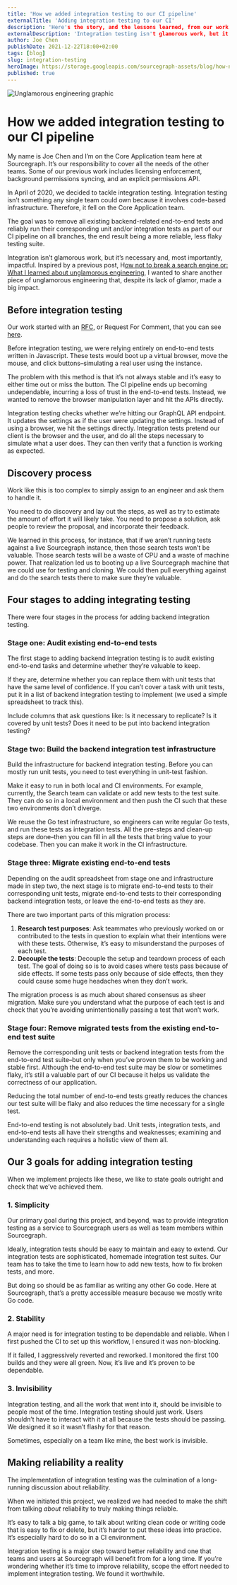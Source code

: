```yaml
---
title: 'How we added integration testing to our CI pipeline'
externalTitle: 'Adding integration testing to our CI'
description: 'Here's the story, and the lessons learned, from our work to remove all existing backend-related end-to-end tests and reliably run their corresponding unit and/or integration tests as part of our CI pipeline on all branches. 
externalDescription: 'Integration testing isn't glamorous work, but it is impactful. Here's a behind-the-scenes look at how we worked toward a more reliable, less flaky testing suite.'
author: Joe Chen
publishDate: 2021-12-22T18:00+02:00
tags: [blog]
slug: integration-testing
heroImage: https://storage.googleapis.com/sourcegraph-assets/blog/how-not-to-break-a-search-engine-unglamorous-engineering.jpg
published: true
---
```


![Unglamorous engineering graphic](https://storage.googleapis.com/sourcegraph-assets/blog/how-not-to-break-a-search-engine-unglamorous-engineering.jpg)

# How we added integration testing to our CI pipeline

My name is Joe Chen and I’m on the Core Application team here at Sourcegraph. It’s our responsibility to cover all the needs of the other teams. Some of our previous work includes licensing enforcement, background permissions syncing, and an explicit permissions API.

In April of 2020, we decided to tackle integration testing. Integration testing isn’t something any single team could own because it involves code-based infrastructure. Therefore, it fell on the Core Application team.

The goal was to remove all existing backend-related end-to-end tests and reliably run their corresponding unit and/or integration tests as part of our CI pipeline on all branches, the end result being a more reliable, less flaky testing suite.

Integration isn’t glamorous work, but it’s necessary and, most importantly, impactful. Inspired by a previous post, H[ow not to break a search engine or: What I learned about unglamorous engineering](https://about.sourcegraph.com/blog/how-not-to-break-a-search-engine-unglamorous-engineering/), I wanted to share another piece of unglamorous engineering that, despite its lack of glamor, made a big impact.

## Before integration testing

Our work started with an [RFC](https://handbook.sourcegraph.com/company-info-and-process/communication/rfcs), or Request For Comment, that you can see [here](https://docs.google.com/document/d/1LfCDPZZAkP4gFB0no-0Hb90EqMItnzv3YEb07B7WtrM/edit#heading=h.trqab8y0kufp).

Before integration testing, we were relying entirely on end-to-end tests written in Javascript. These tests would boot up a virtual browser, move the mouse, and click buttons–simulating a real user using the instance.

The problem with this method is that it’s not always stable and it’s easy to either time out or miss the button. The CI pipeline ends up becoming undependable, incurring a loss of trust in the end-to-end tests. Instead, we wanted to remove the browser manipulation layer and hit the APIs directly.

Integration testing checks whether we’re hitting our GraphQL API endpoint. It updates the settings as if the user were updating the settings. Instead of using a browser, we hit the settings directly. Integration tests pretend our client is the browser and the user, and do all the steps necessary to simulate what a user does. They can then verify that a function is working as expected.

## Discovery process

Work like this is too complex to simply assign to an engineer and ask them to handle it.

You need to do discovery and lay out the steps, as well as try to estimate the amount of effort it will likely take. You need to propose a solution, ask people to review the proposal, and incorporate their feedback.

We learned in this process, for instance, that if we aren’t running tests against a live Sourcegraph instance, then those search tests won’t be valuable. Those search tests will be a waste of CPU and a waste of machine power. That realization led us to booting up a live Sourcegraph machine that we could use for testing and cloning. We could then pull everything against and do the search tests there to make sure they’re valuable.

## Four stages to adding integrating testing

There were four stages in the process for adding backend integration testing.

### Stage one: Audit existing end-to-end tests

The first stage to adding backend integration testing is to audit existing end-to-end tasks and determine whether they’re valuable to keep.

If they are, determine whether you can replace them with unit tests that have the same level of confidence. If you can’t cover a task with unit tests, put it in a list of backend integration testing to implement (we used a simple spreadsheet to track this).

Include columns that ask questions like: Is it necessary to replicate? Is it covered by unit tests? Does it need to be put into backend integration testing?

### Stage two: Build the backend integration test infrastructure

Build the infrastructure for backend integration testing. Before you can mostly run unit tests, you need to test everything in unit-test fashion.

Make it easy to run in both local and CI environments. For example, currently, the Search team can validate or add new tests to the test suite. They can do so in a local environment and then push the CI such that these two environments don’t diverge.

We reuse the Go test infrastructure, so engineers can write regular Go tests, and run these tests as integration tests. All the pre-steps and clean-up steps are done–then you can fill in all the tests that bring value to your codebase. Then you can make it work in the CI infrastructure.

### Stage three: Migrate existing end-to-end tests

Depending on the audit spreadsheet from stage one and infrastructure made in step two, the next stage is to migrate end-to-end tests to their corresponding unit tests, migrate end-to-end tests to their corresponding backend integration tests, or leave the end-to-end tests as they are.

There are two important parts of this migration process:

1. **Research test purposes**: Ask teammates who previously worked on or contributed to the tests in question to explain what their intentions were with these tests. Otherwise, it’s easy to misunderstand the purposes of each test.
2. **Decouple the tests**: Decouple the setup and teardown process of each test. The goal of doing so is to avoid cases where tests pass because of side effects. If some tests pass only because of side effects, then they could cause some huge headaches when they don’t work.

The migration process is as much about shared consensus as sheer migration. Make sure you understand what the purpose of each test is and check that you’re avoiding unintentionally passing a test that won’t work.

### Stage four: Remove migrated tests from the existing end-to-end test suite

Remove the corresponding unit tests or backend integration tests from the end-to-end test suite–but only when you’ve proven them to be working and stable first. Although the end-to-end test suite may be slow or sometimes flaky, it’s still a valuable part of our CI because it helps us validate the correctness of our application.

Reducing the total number of end-to-end tests greatly reduces the chances our test suite will be flaky and also reduces the time necessary for a single test.

End-to-end testing is not absolutely bad. Unit tests, integration tests, and end-to-end tests all have their strengths and weaknesses; examining and understanding each requires a holistic view of them all.

## Our 3 goals for adding integration testing

When we implement projects like these, we like to state goals outright and check that we’ve achieved them.

### 1. Simplicity

Our primary goal during this project, and beyond, was to provide integration testing as a service to Sourcegraph users as well as team members within Sourcegraph.

Ideally, integration tests should be easy to maintain and easy to extend. Our integration tests are sophisticated, homemade integration test suites. Our team has to take the time to learn how to add new tests, how to fix broken tests, and more.

But doing so should be as familiar as writing any other Go code. Here at Sourcegraph, that’s a pretty accessible measure because we mostly write Go code.

### 2. Stability

A major need is for integration testing to be dependable and reliable. When I first pushed the CI to set up this workflow, I ensured it was non-blocking.

If it failed, I aggressively reverted and reworked. I monitored the first 100 builds and they were all green. Now, it’s live and it’s proven to be dependable.

### 3. Invisibility

Integration testing, and all the work that went into it, should be invisible to people most of the time. Integration testing should just work. Users shouldn’t have to interact with it at all because the tests should be passing. We designed it so it wasn’t flashy for that reason.

Sometimes, especially on a team like mine, the best work is invisible.

## Making reliability a reality

The implementation of integration testing was the culmination of a long-running discussion about reliability.

When we initiated this project, we realized we had needed to make the shift from talking _about_ reliability to truly making things reliable.

It’s easy to talk a big game, to talk about writing clean code or writing code that is easy to fix or delete, but it’s harder to put these ideas into practice. It’s especially hard to do so in a CI environment.

Integration testing is a major step toward better reliability and one that teams and users at Sourcegraph will benefit from for a long time. If you’re wondering whether it’s time to improve reliability, scope the effort needed to implement integration testing. We found it worthwhile.
